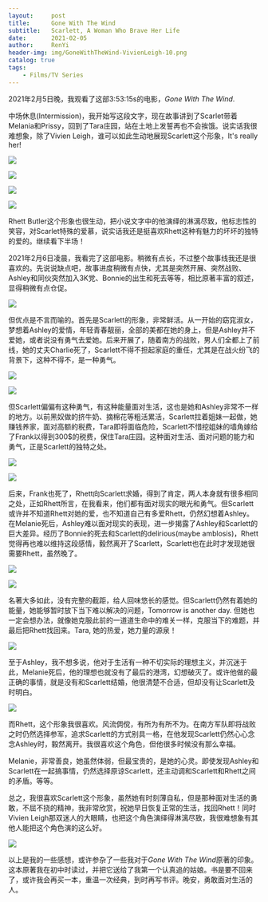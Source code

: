 ```yaml
---
layout:     post
title:      Gone With The Wind
subtitle:   Scarlett, A Woman Who Brave Her Life
date:       2021-02-05
author:     RenYi
header-img: img/GoneWithTheWind-VivienLeigh-10.png
catalog: true
tags:
    - Films/TV Series
---
```


2021年2月5日晚，我观看了这部3:53:15s的电影，*Gone With The Wind*.

中场休息(Intermission)，我开始写这段文字，现在故事讲到了Scarlet带着Melania和Prissy，回到了Tara庄园，站在土地上发誓再也不会挨饿。说实话我很难想象，除了Vivien Leigh，谁可以如此生动地展现Scarlett这个形象，It's really her!

![](https://LEGION-GREEN.github.io/img/GoneWithTheWind-VivienLeigh-1.png)

![](https://LEGION-GREEN.github.io/img/GoneWithTheWind-VivienLeigh-2.png)

![](https://LEGION-GREEN.github.io/img/GoneWithTheWind-VivienLeigh-3.png)

![](https://LEGION-GREEN.github.io/img/GoneWithTheWind-VivienLeigh-4.png)

Rhett Butler这个形象也很生动，把小说文字中的他演绎的淋漓尽致，他标志性的笑容，对Scarlet特殊的爱慕，说实话我还是挺喜欢Rhett这种有魅力的坏坏的独特的爱的。继续看下半场！



2021年2月6日凌晨，我看完了这部电影。稍微有点长，不过整个故事线我还是很喜欢的。先说说缺点吧，故事进度稍微有点快，尤其是突然开展、突然战败、Ashley和同伙突然加入3K党、Bonnie的出生和死去等等，相比原著丰富的叙述，显得稍微有点仓促。

![](https://LEGION-GREEN.github.io/img/GoneWithTheWind-VivienLeigh-5.png)

但优点是不言而喻的。首先是Scarlett的形象，非常鲜活。从一开始的窈窕淑女，梦想着Ashley的爱情，年轻青春靓丽，全部的美都在她的身上，但是Ashley并不爱她，或者说没有勇气去爱她。后来开展了，随着南方的战败，男人们全都上了前线，她的丈夫Charlie死了，Scarlett不得不担起家庭的重任，尤其是在战火纷飞的背景下，这种不得不，是一种勇气。

![](https://LEGION-GREEN.github.io/img/GoneWithTheWind-VivienLeigh-6.png)

![](https://LEGION-GREEN.github.io/img/GoneWithTheWind-VivienLeigh-7.png)

但Scarlett偏偏有这种勇气，有这种能量面对生活，这也是她和Ashley非常不一样的地方。以前黑奴做的挤牛奶、摘棉花等粗活累活，Scarlett拉着姐妹一起做，她赚钱养家，面对高额的税费，Tara即将面临危险，Scarlett不惜挖姐妹的墙角嫁给了Frank以得到300$的税费，保住Tara庄园。这种面对生活、面对问题的能力和勇气，正是Scarlett的独特之处。

![](https://LEGION-GREEN.github.io/img/GoneWithTheWind-VivienLeigh-8.png)

![](https://LEGION-GREEN.github.io/img/GoneWithTheWind-VivienLeigh-9.png)

后来，Frank也死了，Rhett向Scarlett求婚，得到了肯定，两人本身就有很多相同之处，正如Rhett所言，在我看来，他们都有面对现实的眼光和勇气。但Scarlett或许并不知道Rhett对她的爱，也不知道自己有多爱Rhett，仍然幻想着Ashley。在Melanie死后，Ashley难以面对现实的表现，进一步揭露了Ashley和Scarlett的巨大差异。经历了Bonnie的死去和Scarlett的delirious(maybe amblosis)，Rhett觉得再也难以维持这段感情，毅然离开了Scarlett，Scarlett也在此时才发现她很需要Rhett，虽然晚了。

![](https://LEGION-GREEN.github.io/img/GoneWithTheWind-VivienLeigh-11.png)

![](https://LEGION-GREEN.github.io/img/GoneWithTheWind-VivienLeigh-12.png)

名著大多如此，没有完整的截距，给人回味悠长的感觉。但Scarlett仍然有着她的能量，她能够暂时放下当下难以解决的问题，Tomorrow is another day. 但她也一定会想办法，就像她克服此前的一道道生命中的难关一样，克服当下的难题，并最后把Rhett找回来。Tara, 她的热爱，她力量的源泉！

![](https://LEGION-GREEN.github.io/img/GoneWithTheWind-VivienLeigh-13.png)

至于Ashley，我不想多说，他对于生活有一种不切实际的理想主义，并沉迷于此，Melanie死后，他的理想也就没有了最后的港湾，幻想破灭了。或许他做的最正确的事情，就是没有和Scarlett结婚，他很清楚不合适，但却没有让Scarlett及时明白。

![](https://LEGION-GREEN.github.io/img/GoneWithTheWind-VivienLeigh-14.png)

而Rhett，这个形象我很喜欢。风流倜傥，有所为有所不为。在南方军队即将战败之时仍然选择参军，追求Scarlett的方式别具一格，在他发现Scarlett仍然心心念念Ashley时，毅然离开。我很喜欢这个角色，但他很多时候没有那么幸福。



Melanie，非常善良，她虽然体弱，但最宝贵的，是她的心灵。即使发现Ashley和Scarlett在一起搞事情，仍然选择原谅Scarlett，还主动调和Scarlett和Rhett之间的矛盾。等等。



总之，我很喜欢Scarlett这个形象，虽然她有时刻薄自私，但是那种面对生活的勇敢，不屈不挠的精神，我非常欣赏，祝她早日恢复正常的生活，找回Rhett！同时Vivien Leigh那双迷人的大眼睛，也把这个角色演绎得淋漓尽致，我很难想象有其他人能把这个角色演的这么好。

![](https://LEGION-GREEN.github.io/img/GoneWithTheWind-VivienLeigh-15.png)

以上是我的一些感想，或许参杂了一些我对于*Gone With The Wind*原著的印象。这本原著我在初中时读过，并把它送给了我第一个认真追的姑娘。书是要不回来了，或许我会再买一本，重温一次经典，到时再写书评。晚安，勇敢面对生活的人。